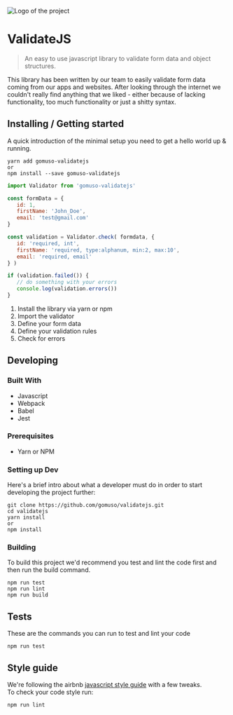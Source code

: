 ![Logo of the project](./logo.sample.png)

# ValidateJS
> An easy to use javascript library to validate form data and object structures.

This library has been written by our team to easily validate form data coming from our apps and websites. After looking through the internet we couldn't really find anything that we liked - either because of lacking functionality, too much functionality or just a shitty syntax.

## Installing / Getting started

A quick introduction of the minimal setup you need to get a hello world up & running.

```shell
yarn add gomuso-validatejs
or
npm install --save gomuso-validatejs
```

```javascript
import Validator from 'gomuso-validatejs'

const formData = {
   id: 1,
   firstName: 'John_Doe',
   email: 'test@gmail.com'
}

const validation = Validator.check( formdata, {
   id: 'required, int',
   firstName: 'required, type:alphanum, min:2, max:10',
   email: 'required, email'
} )

if (validation.failed()) {
   // do something with your errors
   console.log(validation.errors())
}
```

1. Install the library via yarn or npm
2. Import the validator
3. Define your form data
4. Define your validation rules
5. Check for errors

## Developing

### Built With

- Javascript
- Webpack
- Babel
- Jest

### Prerequisites

- Yarn or NPM

### Setting up Dev

Here's a brief intro about what a developer must do in order to start developing
the project further:

```shell
git clone https://github.com/gomuso/validatejs.git
cd validatejs
yarn install
or
npm install
```

### Building

To build this project we'd recommend you test and lint the code first and then run the build command.

```shell
npm run test
npm run lint
npm run build
```


## Tests

These are the commands you can run to test and lint your code

```shell
npm run test
```

## Style guide

We're following the airbnb [javascript style guide](https://github.com/airbnb/javascript) with a few tweaks.  
To check your code style run:

```shell
npm run lint
```
